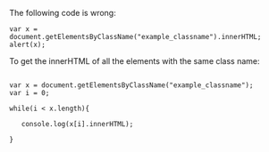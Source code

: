 The following code is wrong:
```
var x = document.getElementsByClassName("example_classname").innerHTML;
alert(x);
```
To get the innerHTML of all the elements with the same class name:

```

var x = document.getElementsByClassName("example_classname");
var i = 0;

while(i < x.length){

   console.log(x[i].innerHTML);

}

```
